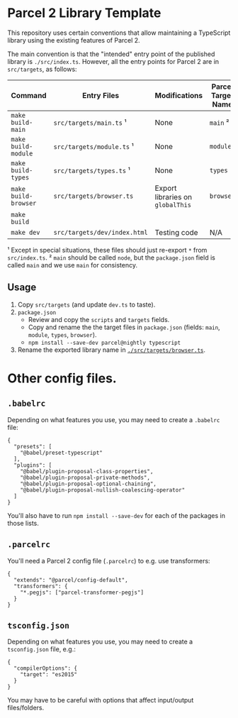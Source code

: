 # Parcel 2 Library Template

This repository uses certain conventions that allow maintaining a TypeScript library using the existing features of Parcel 2.

The main convention is that the "intended" entry point of the published library is `./src/index.ts`. However, all the entry points for Parcel 2 are in `src/targets`, as follows:

| Command              | Entry Files                  | Modifications                    | Parcel Target Name | Build File                 |
| -------------------- | ---------------------------- | -------------------------------- | ------------------ | -------------------------- |
| `make build-main`    | `src/targets/main.ts` ¹      | None                             | `main` ²           | `dist/template.main.js`    |
| `make build-module`  | `src/targets/module.ts` ¹    | None                             | `module`           | `dist/template.module.js`  |
| `make build-types`   | `src/targets/types.ts` ¹     | None                             | `types`            | `dist/template.d.ts`       |
| `make build-browser` | `src/targets/browser.ts`     | Export libraries on `globalThis` | `browser`          | `dist/template.browser.ts` |
| `make build`         |                              |                                  |                    | Builds all targets above   |
| `make dev`           | `src/targets/dev/index.html` | Testing code                     | N/A                | (opens browser))           |

¹ Except in special situations, these files should just re-export `*` from `src/index.ts`.
² `main` should be called `node`, but the `package.json` field is called `main` and we use `main` for consistency.

## Usage

1. Copy `src/targets` (and update `dev.ts` to taste).
2. `package.json`
   - Review and copy the `scripts` and `targets` fields.
   - Copy and rename the the target files in `package.json` (fields: `main`, `module`, `types`, `browser`).
   - `npm install --save-dev parcel@nightly typescript`
3. Rename the exported library name in [`./src/targets/browser.ts`](./src/targets/browser.ts).

# Other config files.

## `.babelrc`

Depending on what features you use, you may need to create a `.babelrc` file:

    {
      "presets": [
        "@babel/preset-typescript"
      ],
      "plugins": [
        "@babel/plugin-proposal-class-properties",
        "@babel/plugin-proposal-private-methods",
        "@babel/plugin-proposal-optional-chaining",
        "@babel/plugin-proposal-nullish-coalescing-operator"
      ]
    }

You'll also have to run `npm install --save-dev` for each of the packages in those lists.

## `.parcelrc`

You'll need a Parcel 2 config file (`.parcelrc`) to e.g. use transformers:

    {
      "extends": "@parcel/config-default",
      "transformers": {
        "*.pegjs": ["parcel-transformer-pegjs"]
      }
    }

## `tsconfig.json`

Depending on what features you use, you may need to create a `tsconfig.json` file, e.g.:

    {
      "compilerOptions": {
        "target": "es2015"
      }
    }

You may have to be careful with options that affect input/output files/folders.
